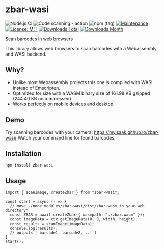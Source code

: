 # zbar-wasi

![Node.js CI](https://github.com/MyIsaak/zbar-wasi/workflows/Node.js%20CI/badge.svg)
![Code scanning - action](https://github.com/MyIsaak/zbar-wasi/workflows/Code%20scanning%20-%20action/badge.svg)
![npm (tag)](https://img.shields.io/npm/v/zbar-wasi/latest)
[![Maintenance](https://img.shields.io/badge/Maintained%3F-yes-green.svg)](https://github.com/MyIsaak/zbar-wasi/graphs/commit-activity)
[![License: MIT](https://img.shields.io/badge/License-MIT-yellow.svg)](https://opensource.org/licenses/MIT)
[![Downloads Total](https://img.shields.io/npm/dt/zbar-wasi.svg)](https://www.npmjs.com/package/zbar-wasi)
[![Downloads Month](https://img.shields.io/npm/dm/zbar-wasi)](https://www.npmjs.com/package/zbar-wasi)

Scan barcodes in web browsers

This library allows web browsers to scan barcodes with a Webassembly and WASI backend.

## Why?

- Unlike most Webassembly projects this one is compiled with WASI instead of Emscripten.
- Optimized for size with a WASM binary size of 161.98 KB gzipped (244.40 KB uncompressed).
- Works perfectly on mobile devices and desktop

## Demo

Try scanning barcodes with your camera: https://myisaak.github.io/zbar-wasi/
Watch your command line for found barcodes.

## Installation

```
npm install zbar-wasi
```

## Usage

```
import { scanImage, createZbar } from "zbar-wasi";

const start = async () => {
  // move ./node_modules/zbar-wasi/dist/zbar.wasm to your web directory"
  const ZBAR = await createZbar({ wasmpath: "./zbar.wasm" });
  const imageData = ctx.getImageData(0, 0, width, height);
  const results = scanImage(imageData);
  console.log(results);
  // outputs [ barcode1, barcode2, ... ]
}
start();
```

